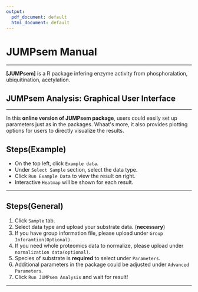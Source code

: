 ```yaml
---
output:
  pdf_document: default
  html_document: default
---
```

# JUMPsem Manual

------------------------------------------------------------------------

**[JUMPsem]** is a R package infering enzyme activity from phosphoralation, ubiquitination, acetylation.

## JUMPsem Analysis: Graphical User Interface

---
In this **online version of JUMPsem package**, users could easily set up parameters just as in the packages. Whaat's more, it also provides plotting options for users to directly visualize the results.   

## Steps(Example)

- On the top left, click `Example data`. 
- Under `Select Sample` section, select the data type.
- Click `Run Example Data` to view the result on right.
- Interactive `Heatmap` will be shown for each result.
---

## Steps(General)

1.  Click `Sample` tab.
2.  Select data type and upload your substrate data. (**necessary**)
3.  If you have group information file, please upload under `Group Inforamtion(Optional)`.
4.  If you need whole proteomics data to normalize, please upload under `normalization data(optional)`.
5.  Species of substrate is **required** to select under `Parameters`.
6.  Additional parameters in the package could be adjusted under `Advanced Parameters`.
7.  Click `Run JUMPsem Analysis` and wait for result!

------------------------------------------------------------------------
